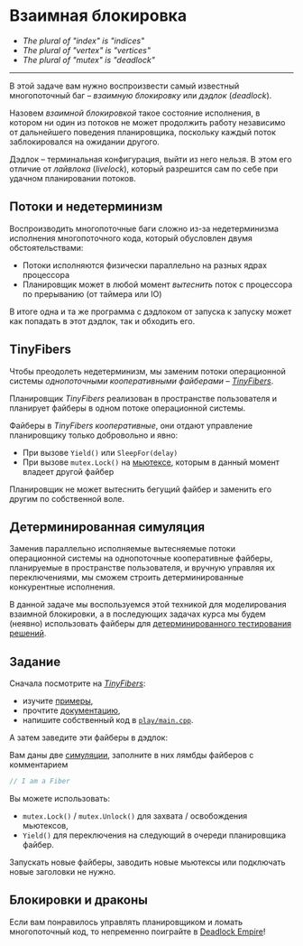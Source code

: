 # Взаимная блокировка

- _The plural of "index" is "indices"_
- _The plural of "vertex" is "vertices"_
- _The plural of "mutex" is "deadlock"_

---

В этой задаче вам нужно воспроизвести самый известный многопоточный баг – *взаимную блокировку* или *дэдлок* (*deadlock*).

Назовем *взаимной блокировкой* такое состояние исполнения, в котором ни один из потоков не может продолжить работу независимо от дальнейшего поведения планировщика, поскольку каждый поток заблокировался на ожидании другого.

Дэдлок – терминальная конфигурация, выйти из него нельзя. В этом его отличие от *лайвлока* (*livelock*), который разрешится сам по себе при удачном планировании потоков.

## Потоки и недетерминизм

Воспроизводить многопоточные баги сложно из-за недетерминизма исполнения многопоточного кода, который обусловлен двумя обстоятельствами:
- Потоки исполняются физически параллельно на разных ядрах процессора
- Планировщик может в любой момент _вытеснить_ поток с процессора по прерыванию (от таймера или IO)

В итоге одна и та же программа с дэдлоком от запуска к запуску может как попадать в этот дэдлок, так и обходить его.

## TinyFibers

Чтобы преодолеть недетерминизм, мы заменим потоки операционной системы *однопоточными кооперативными файберами* – [_TinyFibers_](https://gitlab.com/Lipovsky/tinyfibers).

Планировщик _TinyFibers_ реализован в пространстве пользователя и планирует файберы в одном потоке операционной системы.

Файберы в _TinyFibers_ _кооперативные_, они отдают управление планировщику только добровольно и явно:
- При вызове `Yield()` или `SleepFor(delay)`
- При вызове `mutex.Lock()` на [мьютексе](https://en.cppreference.com/w/cpp/thread/mutex), которым в данный момент владеет другой файбер

Планировщик не может вытеснить бегущий файбер и заменить его другим по собственной воле.

## Детерминированная симуляция

Заменив параллельно исполняемые вытесняемые потоки операционной системы на
однопоточные кооперативные файберы, планируемые в пространстве пользователя, и вручную управляя их переключениями,
мы сможем строить детерминированные конкурентные исполнения.

В данной задаче мы воспользуемся этой техникой для моделирования взаимной блокировки,
а в последующих задачах курса мы будем (неявно) использовать файберы для [детерминированного тестирования решений](https://gitlab.com/Lipovsky/twist).

## Задание

Сначала посмотрите на [_TinyFibers_](https://gitlab.com/Lipovsky/tinyfibers):
- изучите [примеры](https://gitlab.com/Lipovsky/tinyfibers/-/blob/master/examples/),
- прочтите [документацию](https://gitlab.com/Lipovsky/tinyfibers/-/blob/master/docs/api.md),
- напишите собственный код в [`play/main.cpp`](https://gitlab.com/Lipovsky/tinyfibers/-/blob/master/play/main.cpp).

А затем заведите эти файберы в дэдлок:

Вам даны две [симуляции](sims), заполните в них лямбды файберов с комментарием
```cpp
// I am a Fiber
```

Вы можете использовать:
- `mutex.Lock()` / `mutex.Unlock()` для захвата / освобождения мьютексов,
- `Yield()` для переключения на следующий в очереди планировщика файбер.

Запускать новые файберы, заводить новые мьютексы или подключать новые заголовки не нужно.

## Блокировки и драконы

Если вам понравилось управлять планировщиком и ломать многопоточный код, то непременно поиграйте в [Deadlock Empire](https://deadlockempire.github.io/)!
